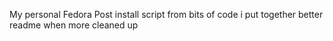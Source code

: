 My personal Fedora Post install script from bits of code i put together 
better readme when more cleaned up
